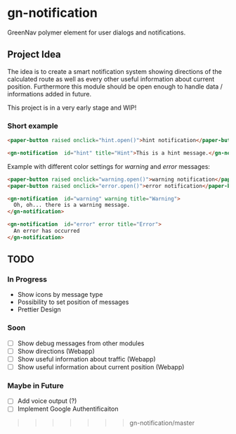 # gn-notification

GreenNav polymer element for user dialogs and notifications.

## Project Idea

The idea is to create a smart notification system showing directions of the calculated route as well as every other useful information about current position. Furthermore this module should be open enough to handle data / informations added in future.

This project is in a very early stage and WIP!

### Short example

```html
<paper-button raised onclick="hint.open()">hint notification</paper-button>

<gn-notification  id="hint" title="Hint">This is a hint message.</gn-notification>
```

Example with different color settings for _warning_ and _error_ messages:

```html
<paper-button raised onclick="warning.open()">warning notification</paper-button>
<paper-button raised onclick="error.open()">error notification</paper-button>

<gn-notification  id="warning" warning title="Warning">
  Oh, oh... there is a warning message.
</gn-notification>

<gn-notification  id="error" error title="Error">
  An error has occurred
</gn-notification>
```

## TODO

### In Progress

- Show icons by message type
- Possibility to set position of messages
- Prettier Design

### Soon

- [ ] Show debug messages from other modules
- [ ] Show directions (Webapp)
- [ ] Show useful information about traffic (Webapp)
- [ ] Show useful information about current position (Webapp)

### Maybe in Future

- [ ] Add voice output (?)
- [ ] Implement Google Authentificaiton
>>>>>>> gn-notification/master
